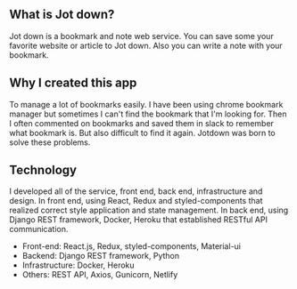 ## What is Jot down?

Jot down is a bookmark and note web service. You can save some your favorite website or article to Jot down. Also you can write a note with your bookmark.

## Why I created this app

To manage a lot of bookmarks easily. I have been using chrome bookmark manager but sometimes I can't find the bookmark that I'm looking for. Then I often commented on bookmarks and saved them in slack to remember what bookmark is. But also difficult to find it again. Jotdown was born to solve these problems.

## Technology

I developed all of the service, front end, back end, infrastructure and design. In front end, using React, Redux and styled-components that realized correct style application and state management. In back end, using Django REST framework, Docker, Heroku that established RESTful API communication.

- Front-end: React.js, Redux, styled-components, Material-ui
- Backend: Django REST framework, Python
- Infrastructure: Docker, Heroku
- Others: REST API, Axios, Gunicorn, Netlify
